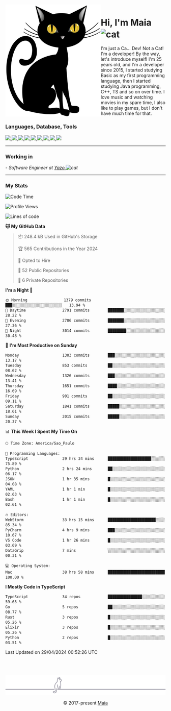 <img align="left" src="https://raw.githubusercontent.com/gabrielmaialva33/gabrielmaialva33/master/assets/cat_0.png" alt="Stats" width="300px">

<h1 align="left">Hi, I'm Maia 
<img src="https://emojis.slackmojis.com/emojis/images/1643509834/36299/black-cat.gif?1643509834" width="50" height="60" align="center"  alt="cat"/>
</h1>

I'm just a Ca... Dev! Not a Cat! I'm a developer! By the way, let's introduce myself!
I'm 25 years old, and I'm a developer since 2015, I started studying Basic as my first programming
language, then I started studying Java programming, C++, TS and so on over time.
I love music and watching movies in my spare time, I also like to play games, but I don't have much time for that.

<h3 align="left">Languages, Database, Tools</h3>
<p>
  <a href="https://www.typescriptlang.org">
    <img src="https://skillicons.dev/icons?i=ts" />
  </a>
  <a href="https://go.dev">
    <img src="https://skillicons.dev/icons?i=go" />
  </a>
  <a href="https://www.python.org">
    <img src="https://skillicons.dev/icons?i=python" />
  </a>
  <a href="https://gradle.org">
    <img src="https://skillicons.dev/icons?i=gradle" />
  </a>
  <a href="https://redis.io">
    <img src="https://skillicons.dev/icons?i=redis" />
  </a>
  <a href="https://www.mongodb.com">
    <img src="https://skillicons.dev/icons?i=mongodb" />
  </a>
  <a href="https://nodejs.org">
    <img src="https://skillicons.dev/icons?i=nodejs" />
  </a>
  <a href="https://www.javascript.com">
    <img src="https://skillicons.dev/icons?i=js" />
  </a>
  <a href="https://www.docker.com">
    <img src="https://skillicons.dev/icons?i=docker" />
  </a>
</p>

<hr/>

<h3>Working in</h3>

<p><em> - Software Engineer at <a href="[https://pdasolucoes.com.br](https://yazo.com.br/)">Yazo
</a><img src="https://media.giphy.com/media/WUlplcMpOCEmTGBtBW/giphy.gif" width="30" alt="cat"> 
</em></p>

<hr/>

### My Stats

<!--START_SECTION:waka-->
![Code Time](http://img.shields.io/badge/Code%20Time-4%2C193%20hrs%2032%20mins-blue)

![Profile Views](http://img.shields.io/badge/Profile%20Views-2-blue)

![Lines of code](https://img.shields.io/badge/From%20Hello%20World%20I%27ve%20Written-2.9%20million%20lines%20of%20code-blue)

**🐱 My GitHub Data** 

> 📦 248.4 kB Used in GitHub's Storage 
 > 
> 🏆 565 Contributions in the Year 2024
 > 
> 💼 Opted to Hire
 > 
> 📜 52 Public Repositories 
 > 
> 🔑 6 Private Repositories 
 > 
**I'm a Night 🦉** 

```text
🌞 Morning                1379 commits        ███░░░░░░░░░░░░░░░░░░░░░░   13.94 % 
🌆 Daytime                2791 commits        ███████░░░░░░░░░░░░░░░░░░   28.22 % 
🌃 Evening                2706 commits        ███████░░░░░░░░░░░░░░░░░░   27.36 % 
🌙 Night                  3014 commits        ████████░░░░░░░░░░░░░░░░░   30.48 % 
```
📅 **I'm Most Productive on Sunday** 

```text
Monday                   1303 commits        ███░░░░░░░░░░░░░░░░░░░░░░   13.17 % 
Tuesday                  853 commits         ██░░░░░░░░░░░░░░░░░░░░░░░   08.62 % 
Wednesday                1326 commits        ███░░░░░░░░░░░░░░░░░░░░░░   13.41 % 
Thursday                 1651 commits        ████░░░░░░░░░░░░░░░░░░░░░   16.69 % 
Friday                   901 commits         ██░░░░░░░░░░░░░░░░░░░░░░░   09.11 % 
Saturday                 1841 commits        █████░░░░░░░░░░░░░░░░░░░░   18.61 % 
Sunday                   2015 commits        █████░░░░░░░░░░░░░░░░░░░░   20.37 % 
```


📊 **This Week I Spent My Time On** 

```text
🕑︎ Time Zone: America/Sao_Paulo

💬 Programming Languages: 
TypeScript               29 hrs 34 mins      ███████████████████░░░░░░   75.89 % 
Python                   2 hrs 24 mins       ██░░░░░░░░░░░░░░░░░░░░░░░   06.17 % 
JSON                     1 hr 35 mins        █░░░░░░░░░░░░░░░░░░░░░░░░   04.08 % 
YAML                     1 hr 1 min          █░░░░░░░░░░░░░░░░░░░░░░░░   02.63 % 
Bash                     1 hr 1 min          █░░░░░░░░░░░░░░░░░░░░░░░░   02.61 % 

🔥 Editors: 
WebStorm                 33 hrs 15 mins      █████████████████████░░░░   85.34 % 
PyCharm                  4 hrs 9 mins        ███░░░░░░░░░░░░░░░░░░░░░░   10.67 % 
VS Code                  1 hr 26 mins        █░░░░░░░░░░░░░░░░░░░░░░░░   03.69 % 
DataGrip                 7 mins              ░░░░░░░░░░░░░░░░░░░░░░░░░   00.31 % 

💻 Operating System: 
Mac                      38 hrs 58 mins      █████████████████████████   100.00 % 
```

**I Mostly Code in TypeScript** 

```text
TypeScript               34 repos            ███████████████░░░░░░░░░░   59.65 % 
Go                       5 repos             ██░░░░░░░░░░░░░░░░░░░░░░░   08.77 % 
Rust                     3 repos             █░░░░░░░░░░░░░░░░░░░░░░░░   05.26 % 
Elixir                   3 repos             █░░░░░░░░░░░░░░░░░░░░░░░░   05.26 % 
Python                   2 repos             █░░░░░░░░░░░░░░░░░░░░░░░░   03.51 % 
```




 Last Updated on 29/04/2024 00:52:26 UTC
<!--END_SECTION:waka-->


<br/>
<br/>

<p align="center"><img src="https://raw.githubusercontent.com/gabrielmaialva33/gabrielmaialva33/master/assets/gray0_ctp_on_line.svg?sanitize=true" /></p>
<p align="center">&copy; 2017-present <a href="https://github.com/gabrielmaialva33/" target="_blank">Maia</a>

